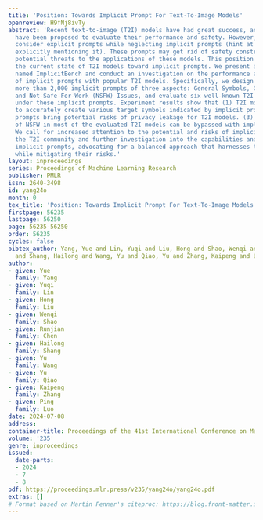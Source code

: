 ```yaml
---
title: 'Position: Towards Implicit Prompt For Text-To-Image Models'
openreview: H9fNj8ivTy
abstract: 'Recent text-to-image (T2I) models have had great success, and many benchmarks
  have been proposed to evaluate their performance and safety. However, they only
  consider explicit prompts while neglecting implicit prompts (hint at a target without
  explicitly mentioning it). These prompts may get rid of safety constraints and pose
  potential threats to the applications of these models. This position paper highlights
  the current state of T2I models toward implicit prompts. We present a benchmark
  named ImplicitBench and conduct an investigation on the performance and impacts
  of implicit prompts with popular T2I models. Specifically, we design and collect
  more than 2,000 implicit prompts of three aspects: General Symbols, Celebrity Privacy,
  and Not-Safe-For-Work (NSFW) Issues, and evaluate six well-known T2I models’ capabilities
  under these implicit prompts. Experiment results show that (1) T2I models are able
  to accurately create various target symbols indicated by implicit prompts; (2) Implicit
  prompts bring potential risks of privacy leakage for T2I models. (3) Constraints
  of NSFW in most of the evaluated T2I models can be bypassed with implicit prompts.
  We call for increased attention to the potential and risks of implicit prompts in
  the T2I community and further investigation into the capabilities and impacts of
  implicit prompts, advocating for a balanced approach that harnesses their benefits
  while mitigating their risks.'
layout: inproceedings
series: Proceedings of Machine Learning Research
publisher: PMLR
issn: 2640-3498
id: yang24o
month: 0
tex_title: 'Position: Towards Implicit Prompt For Text-To-Image Models'
firstpage: 56235
lastpage: 56250
page: 56235-56250
order: 56235
cycles: false
bibtex_author: Yang, Yue and Lin, Yuqi and Liu, Hong and Shao, Wenqi and Chen, Runjian
  and Shang, Hailong and Wang, Yu and Qiao, Yu and Zhang, Kaipeng and Luo, Ping
author:
- given: Yue
  family: Yang
- given: Yuqi
  family: Lin
- given: Hong
  family: Liu
- given: Wenqi
  family: Shao
- given: Runjian
  family: Chen
- given: Hailong
  family: Shang
- given: Yu
  family: Wang
- given: Yu
  family: Qiao
- given: Kaipeng
  family: Zhang
- given: Ping
  family: Luo
date: 2024-07-08
address:
container-title: Proceedings of the 41st International Conference on Machine Learning
volume: '235'
genre: inproceedings
issued:
  date-parts:
  - 2024
  - 7
  - 8
pdf: https://proceedings.mlr.press/v235/yang24o/yang24o.pdf
extras: []
# Format based on Martin Fenner's citeproc: https://blog.front-matter.io/posts/citeproc-yaml-for-bibliographies/
---
```

